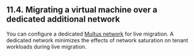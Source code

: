 ## 11.4. Migrating a virtual machine over a dedicated additional network




You can configure a dedicated [Multus network](https://access.redhat.com/documentation/en-us/openshift_container_platform/4.11/html-single/virtualization/#virt-attaching-vm-multiple-networks) for live migration. A dedicated network minimizes the effects of network saturation on tenant workloads during live migration.

